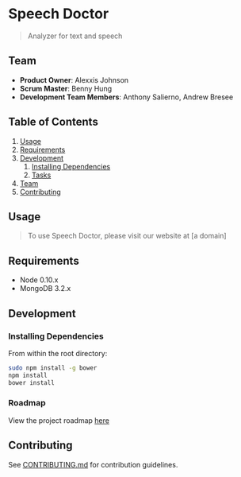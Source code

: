 # Speech Doctor

> Analyzer for text and speech

## Team

  - __Product Owner__: Alexxis Johnson
  - __Scrum Master__: Benny Hung
  - __Development Team Members__: Anthony Salierno, Andrew Bresee

## Table of Contents

1. [Usage](#Usage)
1. [Requirements](#requirements)
1. [Development](#development)
    1. [Installing Dependencies](#installing-dependencies)
    1. [Tasks](#tasks)
1. [Team](#team)
1. [Contributing](#contributing)

## Usage

> To use Speech Doctor, please visit our website at [a domain]

## Requirements

- Node 0.10.x
- MongoDB 3.2.x

## Development

### Installing Dependencies

From within the root directory:

```sh
sudo npm install -g bower
npm install
bower install
```

### Roadmap

View the project roadmap [here](https://github.com/nonchalantkettle/SpeechDoctor/issues)


## Contributing

See [CONTRIBUTING.md](CONTRIBUTING.md) for contribution guidelines.
